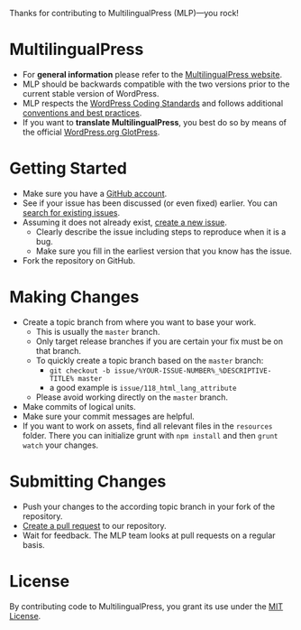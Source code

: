 Thanks for contributing to MultilingualPress (MLP)&mdash;you rock!

# MultilingualPress
* For **general information** please refer to the [MultilingualPress website](http://multilingualpress.pro/).
* MLP should be backwards compatible with the two versions prior to the current stable version of WordPress.
* MLP respects the [WordPress Coding Standards](https://make.wordpress.org/core/handbook/best-practices/coding-standards/) and follows additional [conventions and best practices](https://github.com/inpsyde/Codex/blob/master/accepted/styleguide_conventions_bestpractices_EN.md). 
* If you want to **translate MultilingualPress**, you best do so by means of the official [WordPress.org GlotPress](https://translate.wordpress.org/projects/wp-plugins/multilingual-press).

# Getting Started
* Make sure you have a [GitHub account](https://github.com/signup/free).
* See if your issue has been discussed (or even fixed) earlier. You can [search for existing issues](https://github.com/inpsyde/multilingual-press/issues?utf8=%E2%9C%93&q=is%3Aissue).
* Assuming it does not already exist, [create a new issue](https://github.com/inpsyde/multilingual-press/issues/new).
  * Clearly describe the issue including steps to reproduce when it is a bug.
  * Make sure you fill in the earliest version that you know has the issue.
* Fork the repository on GitHub.

# Making Changes
* Create a topic branch from where you want to base your work.
  * This is usually the `master` branch.
  * Only target release branches if you are certain your fix must be on that branch.
  * To quickly create a topic branch based on the `master` branch:
    * `git checkout -b issue/%YOUR-ISSUE-NUMBER%_%DESCRIPTIVE-TITLE% master`
    * a good example is `issue/118_html_lang_attribute`
  * Please avoid working directly on the `master` branch.
* Make commits of logical units.
* Make sure your commit messages are helpful.
* If you want to work on assets, find all relevant files in the `resources` folder. There you can initialize grunt with `npm install` and then `grunt watch` your changes.

# Submitting Changes
* Push your changes to the according topic branch in your fork of the repository.
* [Create a pull request](https://github.com/inpsyde/multilingual-press/compare) to our repository.
* Wait for feedback. The MLP team looks at pull requests on a regular basis.

# License
By contributing code to MultilingualPress, you grant its use under the [MIT License](../LICENSE).

